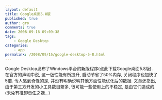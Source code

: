 ```yaml
---
layout: default
title: Google桌面5.8版
published: true
author: gro
comments: true
date: 2008-09-16 09:09:38
tags:
    - Google Desktop
categories:
    - app
permalink: /2008/09/16/google-desktop-5-8.html
---
```

Google Desktop发布了Windows平台的新版程序(点此下载Google桌面5.8版). 在官方的声明中说, 这一版性能有所提升, 启动节省了50%内存, 关闭程序也加快了5倍. 令人感到奇怪的是, 并没有明确说明其他方面性能优化后的数据. 文章还指出, 由于第三方开发的小工具数目繁多, 很可能一些使用上的不稳定, 是由它们造成的.(未免有推卸责任之嫌&#8230;)